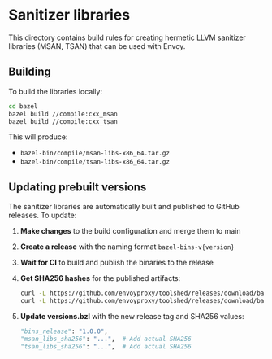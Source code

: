 # Sanitizer libraries

This directory contains build rules for creating hermetic LLVM sanitizer libraries (MSAN, TSAN) that can be used with Envoy.

## Building

To build the libraries locally:

```bash
cd bazel
bazel build //compile:cxx_msan
bazel build //compile:cxx_tsan
```

This will produce:
- `bazel-bin/compile/msan-libs-x86_64.tar.gz`
- `bazel-bin/compile/tsan-libs-x86_64.tar.gz`

## Updating prebuilt versions

The sanitizer libraries are automatically built and published to GitHub releases. To update:

1. **Make changes** to the build configuration and merge them to main

2. **Create a release** with the naming format `bazel-bins-v{version}`

3. **Wait for CI** to build and publish the binaries to the release

4. **Get SHA256 hashes** for the published artifacts:
   ```bash
   curl -L https://github.com/envoyproxy/toolshed/releases/download/bazel-bins-v1.0.0/msan-libs-x86_64.tar.gz | sha256sum
   curl -L https://github.com/envoyproxy/toolshed/releases/download/bazel-bins-v1.0.0/tsan-libs-x86_64.tar.gz | sha256sum
   ```

5. **Update versions.bzl** with the new release tag and SHA256 values:
   ```python
   "bins_release": "1.0.0",
   "msan_libs_sha256": "...",  # Add actual SHA256
   "tsan_libs_sha256": "...",  # Add actual SHA256
   ```
